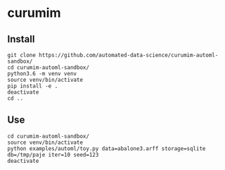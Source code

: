 # curumim

Install
-------

    git clone https://github.com/automated-data-science/curumim-automl-sandbox/
    cd curumim-automl-sandbox/
    python3.6 -m venv venv
    source venv/bin/activate
    pip install -e .
    deactivate
    cd ..

Use
---

    cd curumim-automl-sandbox/
    source venv/bin/activate
    python examples/automl/toy.py data=abalone3.arff storage=sqlite db=/tmp/paje iter=10 seed=123
    deactivate 


    
